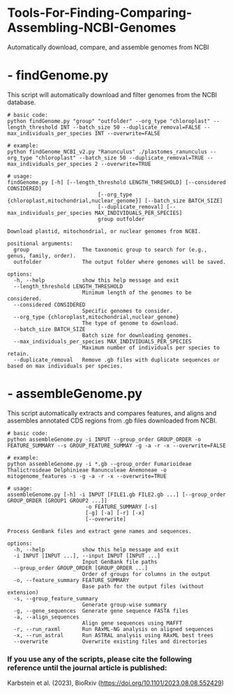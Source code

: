 # Tools-For-Finding-Comparing-Assembling-NCBI-Genomes
Automatically download, compare, and assemble genomes from NCBI


# - findGenome.py

This script will automatically download and filter genomes from the NCBI database.

```
# basic code:
python findGenome.py "group" "outfolder" --org_type "chloroplast" --length_threshold INT --batch_size 50 --duplicate_removal=FALSE --max_individuals_per_species INT --overwrite=FALSE

# example:
python findGenome_NCBI_v2.py "Ranunculus" ./plastomes_ranunculus --org_type "chloroplast" --batch_size 50 --duplicate_removal=TRUE --max_individuals_per_species 2 --overwrite=TRUE

# usage:
findGenome.py [-h] [--length_threshold LENGTH_THRESHOLD] [--considered CONSIDERED]
                             [--org_type {chloroplast,mitochondrial,nuclear_genome}] [--batch_size BATCH_SIZE]
                             [--duplicate_removal] [--max_individuals_per_species MAX_INDIVIDUALS_PER_SPECIES]
                             group outfolder

Download plastid, mitochondrial, or nuclear genomes from NCBI.

positional arguments:
  group                 The taxonomic group to search for (e.g., genus, family, order).
  outfolder             The output folder where genomes will be saved.

options:
  -h, --help            show this help message and exit
  --length_threshold LENGTH_THRESHOLD
                        Minimum length of the genomes to be considered.
  --considered CONSIDERED
                        Specific genomes to consider.
  --org_type {chloroplast,mitochondrial,nuclear_genome}
                        The type of genome to download.
  --batch_size BATCH_SIZE
                        Batch size for downloading genomes.
  --max_individuals_per_species MAX_INDIVIDUALS_PER_SPECIES
                        Maximum number of individuals per species to retain.
  --duplicate_removal   Remove .gb files with duplicate sequences or based on max individuals per species.
```

# - assembleGenome.py

This script automatically extracts and compares features, and aligns and assembles annotated CDS regions from .gb files downloaded from NCBI.

```
# basic code:
python assembleGenome.py -i INPUT --group_order GROUP_ORDER -o FEATURE_SUMMARY --s GROUP_FEATURE_SUMMAY -g -a -r -x --overwrite=FALSE

# example:
python assembleGenome.py -i *.gb --group_order Fumarioideae Thalictroideae Delphinieae Ranunculeae Anemoneae -o mitogenome_features -s -g -a -r -x --overwrite=TRUE

# usage:
assembleGenome.py [-h] -i INPUT [FILE1.gb FILE2.gb ...] [--group_order GROUP_ORDER [GROUP1 GROUP2 ...]]
                         -o FEATURE_SUMMARY [-s]
                         [-g] [-a] [-r] [-x]
                         [--overwrite]

Process GenBank files and extract gene names and sequences.

options:
  -h, --help            show this help message and exit
  -i INPUT [INPUT ...], --input INPUT [INPUT ...]
                        Input GenBank file paths
  --group_order GROUP_ORDER [GROUP_ORDER ...]
                        Order of groups for columns in the output
  -o, --feature_summary FEATURE_SUMMARY
                        Base path for the output files (without extension)
  -s, --group_feature_summary
                        Generate group-wise summary
  -g, --gene_sequences  Generate gene sequence FASTA files
  -a, --align_sequences
                        Align gene sequences using MAFFT
  -r, --run_raxml       Run RAxML-NG analysis on aligned sequences
  -x, --run_astral      Run ASTRAL analysis using RAxML best trees
  --overwrite           Overwrite existing files and directories
```

### If you use any of the scripts, please cite the following reference until the journal article is published: 
Karbstein et al. (2023), BioRxiv (https://doi.org/10.1101/2023.08.08.552429)
